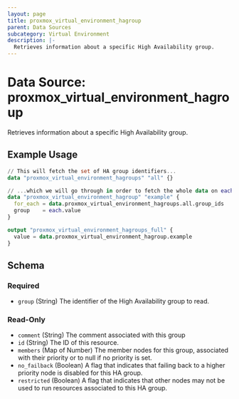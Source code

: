 ```yaml
---
layout: page
title: proxmox_virtual_environment_hagroup
parent: Data Sources
subcategory: Virtual Environment
description: |-
  Retrieves information about a specific High Availability group.
---
```


# Data Source: proxmox_virtual_environment_hagroup

Retrieves information about a specific High Availability group.

## Example Usage

```terraform
// This will fetch the set of HA group identifiers...
data "proxmox_virtual_environment_hagroups" "all" {}

// ...which we will go through in order to fetch the whole data on each group.
data "proxmox_virtual_environment_hagroup" "example" {
  for_each = data.proxmox_virtual_environment_hagroups.all.group_ids
  group    = each.value
}

output "proxmox_virtual_environment_hagroups_full" {
  value = data.proxmox_virtual_environment_hagroup.example
}
```

<!-- schema generated by tfplugindocs -->
## Schema

### Required

- `group` (String) The identifier of the High Availability group to read.

### Read-Only

- `comment` (String) The comment associated with this group
- `id` (String) The ID of this resource.
- `members` (Map of Number) The member nodes for this group, associated with their priority or to null if no priority is set.
- `no_failback` (Boolean) A flag that indicates that failing back to a higher priority node is disabled for this HA group.
- `restricted` (Boolean) A flag that indicates that other nodes may not be used to run resources associated to this HA group.
